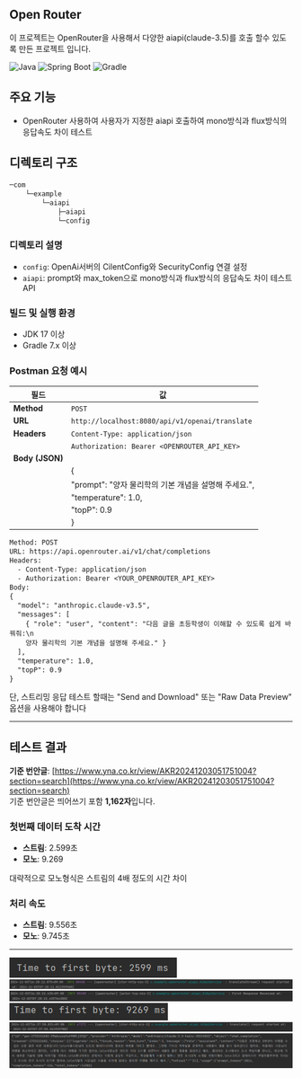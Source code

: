 ## Open Router

이 프로젝트는 OpenRouter을 사용해서 다양한 aiapi(claude-3.5)를 호출 할수 있도록 만든 프로젝트 입니다.

![Java](https://img.shields.io/badge/Java-17-ED8B00?style=for-the-badge&logo=java&logoColor=white)
![Spring Boot](https://img.shields.io/badge/Spring_Boot-3.3.5-6DB33F?style=for-the-badge&logo=spring-boot)
![Gradle](https://img.shields.io/badge/Gradle-7.x-02303A?style=for-the-badge&logo=gradle)



## 주요 기능

- OpenRouter 사용하여 사용자가 지정한 aiapi 호출하여 mono방식과 flux방식의 응답속도 차이 테스트

## 디렉토리 구조

```
─com
    └─example
        └─aiapi
            ├─aiapi
            └─config
```


### 디렉토리 설명

- `config`: OpenAi서버의 CilentConfig와 SecurityConfig 연결 설정
- `aiapi`: prompt와 max_token으로 mono방식과 flux방식의 응답속도 차이 테스트 API




### 빌드 및 실행 환경
- JDK 17 이상
- Gradle 7.x 이상


### Postman 요청 예시

| **필드**       | **값**                                           |
|----------------|-------------------------------------------------|
| **Method**     | `POST`                                          |
| **URL**        | `http://localhost:8080/api/v1/openai/translate` |
| **Headers**    | `Content-Type: application/json`                |
|                | `Authorization: Bearer <OPENROUTER_API_KEY>`    |
| **Body (JSON)**|                                                 |
|                | {                                               |
|                | "prompt": "양자 물리학의 기본 개념을 설명해 주세요.",            |
|                | "temperature": 1.0,                             |
|                | "topP": 0.9                                     |
|                | }                                               |

```
Method: POST
URL: https://api.openrouter.ai/v1/chat/completions
Headers:
  - Content-Type: application/json
  - Authorization: Bearer <YOUR_OPENROUTER_API_KEY>
Body:
{
  "model": "anthropic.claude-v3.5",
  "messages": [
    { "role": "user", "content": "다음 글을 초등학생이 이해할 수 있도록 쉽게 바꿔줘:\n
    양자 물리학의 기본 개념을 설명해 주세요." }
  ],
  "temperature": 1.0,
  "topP": 0.9
}
```

단, 스트리밍 응답 테스트 할때는 "Send and Download" 또는 "Raw Data Preview" 옵션을 사용해야 합니다


---

## 테스트 결과

**기준 번안글**: [https://www.yna.co.kr/view/AKR20241203051751004?section=search](https://www.yna.co.kr/view/AKR20241203051751004?section=search)  
기준 번안글은 띄어쓰기 포함 **1,162자**입니다.

### **첫번째 데이터 도착 시간**
- **스트림**: 2.599초
- **모노**: 9.269

대략적으로 모노형식은 스트림의 4배 정도의 시간 차이

### **처리 속도**
- **스트림**: 9.556초
- **모노**: 9.745초

---

![Stream 첫번째 데이터 도착시간](./images/stream.png)
![Stream First request time](./images/streamrequesttime.png)
![Stream First response time](./images/streamresponsetime.png)
![Mono Time to first byte](./images/mono.png)
![Mono First request time](./images/monorequesttime.png)
![번안 결과](./images/result.png)
